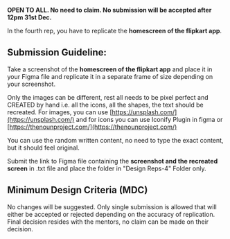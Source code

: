 **OPEN TO ALL. No need to claim.
No submission will be accepted after 12pm 31st Dec.**

In the fourth rep, you have to replicate the **homescreen of the flipkart app**.

## **Submission Guideline:**

Take a screenshot of the **homescreen of the flipkart app** and place it in your Figma file and replicate it in a separate frame of size depending on your screenshot.

Only the images can be different, rest all needs to be pixel perfect and CREATED by hand i.e. all the icons, all the shapes, the text should be recreated. For images, you can use [https://unsplash.com/](https://unsplash.com/) and for icons you can use Iconify Plugin in figma or [https://thenounproject.com/](https://thenounproject.com/)

You can use the random written content, no need to type the exact content, but it should feel original.

Submit the link to Figma file containing the **screenshot and the recreated screen** in .txt file and place the folder in "Design Reps-4" Folder only.

## **Minimum Design Criteria (MDC)**

No changes will be suggested. Only single submission is allowed that will either be accepted or rejected depending on the accuracy of replication. Final decision resides with the mentors, no claim can be made on their decision.